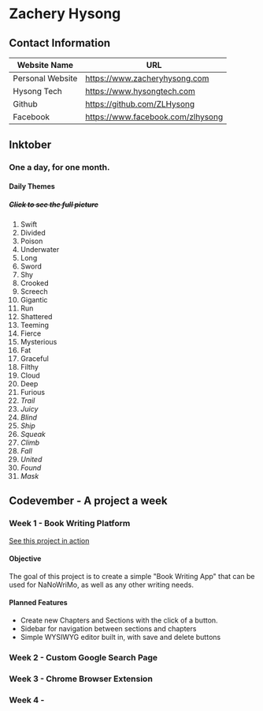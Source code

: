 # Zachery Hysong
## Contact Information

| Website Name              | URL                                  |
|---------------------------|-----------------------------------|
| Personal Website          | https://www.zacheryhysong.com     |
| Hysong Tech               | https://www.hysongtech.com        |
| Github                    | https://github.com/ZLHysong       |
| Facebook                  | https://www.facebook.com/zlhysong |

## Inktober
### One a day, for one month.

#### Daily Themes
##### ~~Click to see the full picture~~

1. Swift
2. Divided
3. Poison
4. Underwater
5. Long
6. Sword
7. Shy
8. Crooked
9. Screech
10. Gigantic
11. Run
12. Shattered
13. Teeming
14. Fierce
15. Mysterious
16. Fat
17. Graceful
18. Filthy
19. Cloud
20. Deep
21. Furious 
22. _Trail_
23. _Juicy_
24. _Blind_
25. _Ship_
26. _Squeak_
27. _Climb_
28. _Fall_
29. _United_
30. _Found_
31. _Mask_

## Codevember - A project a week

### Week 1 - Book Writing Platform
[See this project in action](/BookPublisher)

#### Objective
The goal of this project is to create a simple "Book Writing App" that can be used for NaNoWriMo, as well as any other writing needs.

#### Planned Features
- Create new Chapters and Sections with the click of a button.
- Sidebar for navigation between sections and chapters
- Simple WYSIWYG editor built in, with save and delete buttons

### Week 2 - Custom Google Search Page

### Week 3 - Chrome Browser Extension

### Week 4 - 